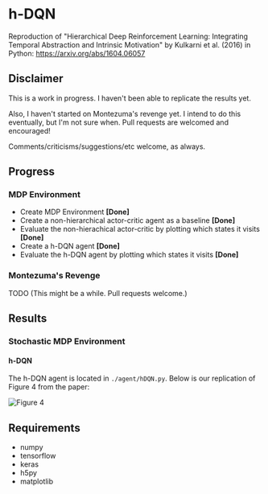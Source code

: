 # h-DQN

Reproduction of "Hierarchical Deep Reinforcement Learning: Integrating Temporal Abstraction and Intrinsic Motivation" by Kulkarni et al. (2016) in Python: https://arxiv.org/abs/1604.06057

## Disclaimer

This is a work in progress. I haven't been able to replicate the results yet.

Also, I haven't started on Montezuma's revenge yet. I intend to do this eventually, but I'm not sure when. Pull requests are welcomed and encouraged!

Comments/criticisms/suggestions/etc welcome, as always.

## Progress

### MDP Environment
- Create MDP Environment **[Done]**
- Create a non-hierarchical actor-critic agent as a baseline **[Done]**
- Evaluate the non-hierachical actor-critic by plotting which states it visits **[Done]**
- Create a h-DQN agent **[Done]**
- Evaluate the h-DQN agent by plotting which states it visits **[Done]**

### Montezuma's Revenge

TODO (This might be a while. Pull requests welcome.)

## Results

### Stochastic MDP Environment

#### h-DQN

The h-DQN agent is located in `./agent/hDQN.py`. Below is our replication of Figure 4 from the paper:

![Figure 4](https://github.com/EthanMacdonald/h-DQN/raw/master/fig/r4.png)

## Requirements

- numpy
- tensorflow
- keras
- h5py
- matplotlib
